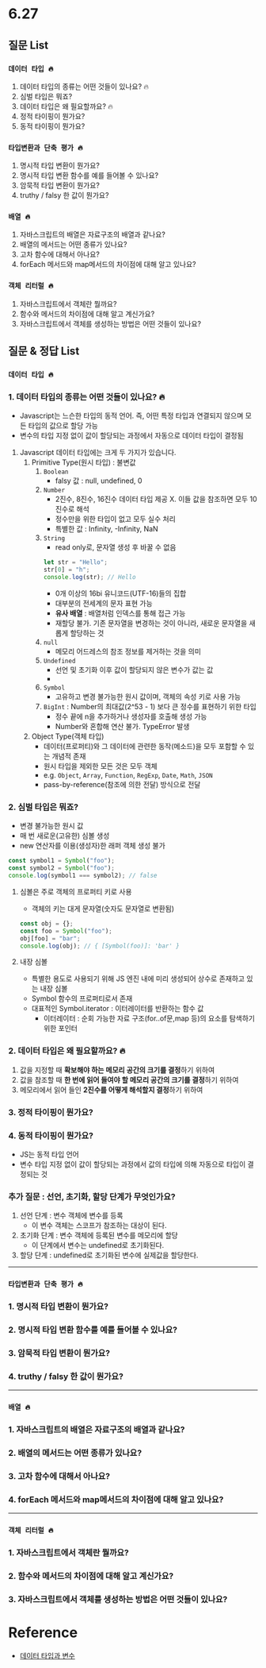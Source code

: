 # 6.27

## 질문 List

### `데이터 타입 🔥`

1. 데이터 타입의 종류는 어떤 것들이 있나요? 🔥
2. 심벌 타입은 뭐죠?
3. 데이터 타입은 왜 필요할까요? 🔥
4. 정적 타이핑이 뭔가요?
5. 동적 타이핑이 뭔가요?

### `타입변환과 단축 평가 🔥`

1. 명시적 타입 변환이 뭔가요?
2. 명시적 타입 변환 함수를 예를 들어볼 수 있나요?
3. 암묵적 타입 변환이 뭔가요?
4. truthy / falsy 한 값이 뭔가요?

### `배열 🔥`

1. 자바스크립트의 배열은 자료구조의 배열과 같나요?
2. 배열의 메서드는 어떤 종류가 있나요?
3. 고차 함수에 대해서 아나요?
4. forEach 메서드와 map메서드의 차이점에 대해 알고 있나요?

### `객체 리터럴 🔥`

1. 자바스크립트에서 객체란 뭘까요?
2. 함수와 메서드의 차이점에 대해 알고 계신가요?
3. 자바스크립트에서 객체를 생성하는 방법은 어떤 것들이 있나요?

## 질문 & 정답 List

### `데이터 타입 🔥`

### 1. 데이터 타입의 종류는 어떤 것들이 있나요? 🔥

- Javascript는 느슨한 타입의 동적 언어. 즉, 어떤 특정 타입과 연결되지 않으며 모든 타입의 값으로 할당 가능
- 변수의 타입 지정 없이 값이 할당되는 과정에서 자동으로 데이터 타입이 결정됨

1. Javascript 데이터 타입에는 크게 두 가지가 있습니다.
   1. Primitive Type(원시 타입) : 불변값
      1. `Boolean`
         - falsy 값 : null, undefined, 0
      2. `Number`
         - 2진수, 8진수, 16진수 데이터 타입 제공 X. 이들 값을 참조하면 모두 10진수로 해석
         - 정수만을 위한 타입이 없고 모두 실수 처리
         - 특별한 값 : Infinity, -Infinity, NaN
      3. `String`
         - read only로, 문자열 생성 후 바꿀 수 없음
         ```js
         let str = "Hello";
         str[0] = "h";
         console.log(str); // Hello
         ```
         - 0개 이상의 16bi 유니코드(UTF-16)들의 집합
         - 대부분의 전세계의 문자 표현 가능
         - **유사 배열** : 배열처럼 인덱스를 통해 접근 가능
         - 재할당 불가. 기존 문자열을 변경하는 것이 아니라, 새로운 문자열을 새롭게 할당하는 것
      4. `null`
         - 메모리 어드레스의 참조 정보를 제거하는 것을 의미
      5. `Undefined`
         - 선언 및 초기화 이후 값이 할당되지 않은 변수가 값는 값
         -
      6. `Symbol`
         - 고유하고 변경 불가능한 원시 값이며, 객체의 속성 키로 사용 가능
      7. `BigInt` : Number의 최대값(2^53 - 1) 보다 큰 정수를 표현하기 위한 타입
         - 정수 끝에 n을 추가하거나 생성자를 호출해 생성 가능
         - Number와 혼합해 연산 불가. TypeError 발생
   2. Object Type(객체 타입)
      - 데이터(프로퍼티)와 그 데이터에 관련한 동작(메소드)을 모두 포함할 수 있는 개념적 존재
      - 원시 타입을 제외한 모든 것은 모두 객체
      - e.g. `Object`, `Array`, `Function`, `RegExp`, `Date`, `Math`, `JSON`
      - pass-by-reference(참조에 의한 전달) 방식으로 전달

### 2. 심벌 타입은 뭐죠?

- 변경 불가능한 원시 값
- 매 번 새로운(고유한) 심볼 생성
- new 연산자를 이용(생성자)한 래퍼 객체 생성 불가

```js
const symbol1 = Symbol("foo");
const symbol2 = Symbol("foo");
console.log(symbol1 === symbol2); // false
```

1.  심볼은 주로 객체의 프로퍼티 키로 사용

    - 객체의 키는 대게 문자열(숫자도 문자열로 변환됨)

    ```js
    const obj = {};
    const foo = Symbol("foo");
    obj[foo] = "bar";
    console.log(obj); // { [Symbol(foo)]: 'bar' }
    ```

2.  내장 심볼
    - 특별한 용도로 사용되기 위해 JS 엔진 내에 미리 생성되어 상수로 존재하고 있는 내장 심볼
    - Symbol 함수의 프로퍼티로서 존재
    - 대표적인 Symbol.iterator : 이터레이터를 반환하는 함수 값
      - 이터레이터 : 순회 가능한 자료 구조(for..of문,map 등)의 요소를 탐색하기 위한 포인터

### 2. 데이터 타입은 왜 필요할까요? 🔥

1. 값을 지정할 때 **확보해야 하는 메모리 공간의 크기를 결정**하기 위하여
2. 값을 참조할 때 **한 번에 읽어 들여야 할 메모리 공간의 크기를 결정**하기 위하여
3. 메모리에서 읽어 들인 **2진수를 어떻게 해석할지 결정**하기 위하여

### 3. 정적 타이핑이 뭔가요?

### 4. 동적 타이핑이 뭔가요?

- JS는 동적 타입 언어
- 변수 타입 지정 없이 값이 할당되는 과정에서 값의 타입에 의해 자동으로 타입이 결정되는 것

### 추가 질문 : 선언, 초기화, 할당 단계가 무엇인가요?

1. 선언 단계 : 변수 객체에 변수를 등록
   - 이 변수 객체는 스코프가 참조하는 대상이 된다.
2. 초기화 단계 : 변수 객체에 등록된 변수를 메모리에 할당
   - 이 단계에서 변수는 undefined로 초기화된다.
3. 할당 단계 : undefined로 초기화된 변수에 실제값을 할당한다.

---

### `타입변환과 단축 평가 🔥`

### 1. 명시적 타입 변환이 뭔가요?

### 2. 명시적 타입 변환 함수를 예를 들어볼 수 있나요?

### 3. 암묵적 타입 변환이 뭔가요?

### 4. truthy / falsy 한 값이 뭔가요?

---

### `배열 🔥`

### 1. 자바스크립트의 배열은 자료구조의 배열과 같나요?

### 2. 배열의 메서드는 어떤 종류가 있나요?

### 3. 고차 함수에 대해서 아나요?

### 4. forEach 메서드와 map메서드의 차이점에 대해 알고 있나요?

---

### `객체 리터럴 🔥`

### 1. 자바스크립트에서 객체란 뭘까요?

### 2. 함수와 메서드의 차이점에 대해 알고 계신가요?

### 3. 자바스크립트에서 객체를 생성하는 방법은 어떤 것들이 있나요?

# Reference

- [데이터 타입과 변수](https://poiemaweb.com/js-data-type-variable)
